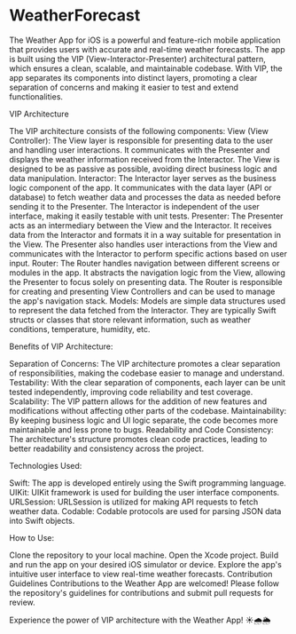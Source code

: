 # WeatherForecast

The Weather App for iOS is a powerful and feature-rich mobile application that provides users 
with accurate and real-time weather forecasts. The app is built using the VIP (View-Interactor-Presenter) 
architectural pattern, which ensures a clean, scalable, and maintainable codebase. 
With VIP, the app separates its components into distinct layers, promoting a clear separation of concerns and making it easier to test and extend functionalities.

VIP Architecture

The VIP architecture consists of the following components:
View (View Controller): The View layer is responsible for presenting data to the user and handling user interactions. It communicates with the Presenter and displays the weather information received from the Interactor. The View is designed to be as passive as possible, avoiding direct business logic and data manipulation.
Interactor: The Interactor layer serves as the business logic component of the app. It communicates with the data layer (API or database) to fetch weather data and processes the data as needed before sending it to the Presenter. The Interactor is independent of the user interface, making it easily testable with unit tests.
Presenter: The Presenter acts as an intermediary between the View and the Interactor. It receives data from the Interactor and formats it in a way suitable for presentation in the View. The Presenter also handles user interactions from the View and communicates with the Interactor to perform specific actions based on user input.
Router: The Router handles navigation between different screens or modules in the app. It abstracts the navigation logic from the View, allowing the Presenter to focus solely on presenting data. The Router is responsible for creating and presenting View Controllers and can be used to manage the app's navigation stack.
Models: Models are simple data structures used to represent the data fetched from the Interactor. They are typically Swift structs or classes that store relevant information, such as weather conditions, temperature, humidity, etc.

Benefits of VIP Architecture:

Separation of Concerns: The VIP architecture promotes a clear separation of responsibilities, making the codebase easier to manage and understand.
Testability: With the clear separation of components, each layer can be unit tested independently, improving code reliability and test coverage.
Scalability: The VIP pattern allows for the addition of new features and modifications without affecting other parts of the codebase.
Maintainability: By keeping business logic and UI logic separate, the code becomes more maintainable and less prone to bugs.
Readability and Code Consistency: The architecture's structure promotes clean code practices, leading to better readability and consistency across the project.

Technologies Used:

Swift: The app is developed entirely using the Swift programming language.
UIKit: UIKit framework is used for building the user interface components.
URLSession: URLSession is utilized for making API requests to fetch weather data.
Codable: Codable protocols are used for parsing JSON data into Swift objects.

How to Use:

Clone the repository to your local machine.
Open the Xcode project.
Build and run the app on your desired iOS simulator or device.
Explore the app's intuitive user interface to view real-time weather forecasts.
Contribution Guidelines
Contributions to the Weather App are welcomed! Please follow the repository's guidelines for contributions and submit pull requests for review.

Experience the power of VIP architecture with the Weather App! ☀️🌧️🌦️




